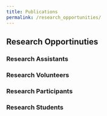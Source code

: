 ```yaml
---
title: Publications
permalink: /research_opportunities/
---
```

## Research Opportinuties

### Research Assistants

### Research Volunteers

### Research Participants

### Research Students
